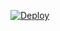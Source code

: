 [![Deploy](https://www.herokucdn.com/deploy/button.svg)](https://heroku.com/deploy?template=https://github.com/as6823917/AutoFilterTelegramBot.git)

